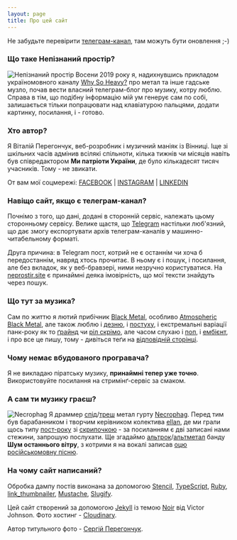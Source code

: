 ```yaml
---
layout: page
title: Про цей сайт
---
```


<p class="message">
  Не забудьте перевірити <a href="https://t.me/vast_space_unexplored" rel="noopener noreferrer">телеграм-канал</a>, там можуть бути оновлення ;-)
</p>

### Що таке Непізнаний простір?

![Непізнаний простір](https://res.cloudinary.com/vast-space-unexplored/image/upload/q_auto,dpr_auto,w_auto/photo5204221884588207887.jpg)
Восени 2019 року я, надихнувшись прикладом україномовного каналу [Why So Heavy?](https://t.me/why_so_heavy) про метал та інше гадське музло, почав вести власний телеграм-блог про музику, котру люблю. Справа в тім, що подібну інформацію мій ум генерує сам по собі, залишається тільки попрацювати над клавіатурою пальцями, додати картинку, посилання, і - готово.

### Хто автор?

Я Віталій Перегончук, веб-розробник і музичний маніяк із Вінниці. Іще зі шкільних часів адмінив всілякі спільноти, кілька тижнів чи місяців навіть був співредактором **Ми патріоти України**, де було кількадесят тисяч учасників. Тому - не звикати.

От вам мої соцмережі:
[FACEBOOK](https://www.facebook.com/vitaliy.seeker) | [INSTAGRAM](http://instagram.com/brute18) | [LINKEDIN](https://www.linkedin.com/in/vitalii-perehonchuk-10570693/)

### Навіщо сайт, якщо є телеграм-канал?

Почнімо з того, що дані, додані в сторонній сервіс, належать цьому сторонньому сервісу. Велике щастя, що [Telegram](https://telegram.org) настільки люб'язний, що дає змогу експортувати архів телеграм-каналів у машинно-читабельному форматі.

Друга причина: в Telegram пост, котрий не є останнім чи хоча б передостаннім, навряд хтось прочитає. В ньому є і пошук, і посилання, але без вкладок, як у веб-бравзері, ними незручно користуватися. На [neprostir.site](https://neprostir.site) є принаймні деяка імовірність, що мої тексти знайдуть через пошук.

### Що тут за музика?

Сам по життю я лютий прибічник [Black Metal](/tags/#black_metal), особливо [Atmospheric Black Metal](/tags/#atmospheric_black_metal), але також люблю і [дезню](/tags/#death_metal), і [постуху](/tags/#post_metal), і екстремальні варіації панк-року як то [ґрайнд](/tags/#grindcore) чи [ріл скрімо](/tags/#real_screamo), але часом слухаю і [поп](/tags/#pop), і [ембієнт](/tags/#ambient), і про все це пишу, тому - дивіться теґи на [відповідній сторінці](/tags/).

### Чому немає вбудованого програвача?

Я не викладаю піратську музику, **принаймні тепер уже точно**. Використовуйте посилання на стримінґ-сервіс за смаком.

### А сам ти музику граєш?

![Necrophag](https://res.cloudinary.com/vast-space-unexplored/image/upload/q_auto,dpr_auto,w_auto/c_scale,w_1024/v1605610777/01162.jpg)
Я драммер [спід](/tags/#speed_metal)/[треш](/tags/#thrash_metal) метал гурту [Necrophag](https://www.facebook.com/Necrophag666/). Перед тим був барабанником і творчим керівником колектива [ellan](https://ellanband.bandcamp.com), де ми грали щось типу [пост-року](/tags/#post_rock) зі [скрипочкою](/tags/#violin) - за посиланням є дві записані нами стежини, запрошую послухати. Ще згадаймо [альтрок](/tags/#alternative_rock)/[альтметал](/tags/#alternative_metal) банду **Шум останнього вітру**, з котрими я на вокалі записав [оцю російськомовну пісню](https://shov-vn.bandcamp.com/track/--2).

### На чому сайт написаний?

Обробка дампу постів виконана за допомогою [Stencil](https://stenciljs.com/), [TypeScript](https://www.typescriptlang.org/), [Ruby](https://www.ruby-lang.org/), [link_thumbnailer](https://github.com/gottfrois/link_thumbnailer), [Mustache](https://mustache.github.io/), [Slugify](https://github.com/Slicertje/Slugify).

Цей сайт створений за допомогою [Jekyll](https://jekyllrb.com/) із темою [Noir](https://noir.essentialenemy.com) від Victor Johnson. Фото хостинг - [Cloudinary](https://cloudinary.com/).

Автор титульного фото - [Сергій Перегончук](https://www.instagram.com/inperihelion/).
